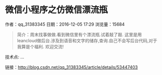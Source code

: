 # 微信小程序之仿微信漂流瓶
作者：qq_31383345
日期：2016-12-05 17:29
浏览量：15684
> 简介：周末找事做做.看到微信里有个漂流瓶.试着敲了敲.
这里是用leancloud做后台.涉及到语音和文字的储存,查询.自己不会写后台代码,对于我算是个福利.
欢迎交流!




技术点:
...

 链接：http://blog.csdn.net/qq_31383345/article/details/53447403

